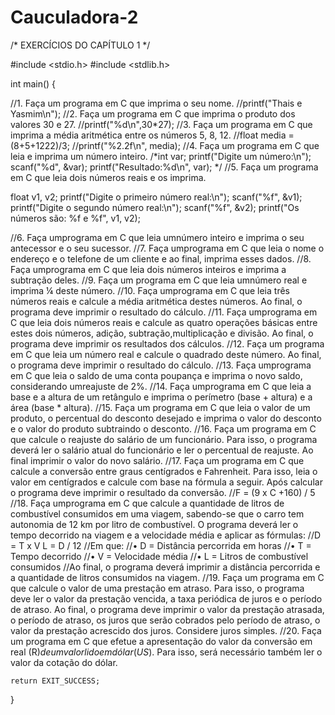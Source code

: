 # Cauculadora-2
/*
    EXERCÍCIOS DO CAPÍTULO 1
*/

#include <stdio.h>
#include <stdlib.h>

int main() {

//1. Faça um programa em C que imprima o seu nome.
//printf("Thais  e Yasmim\n");
//2. Faça um programa em C que imprima o produto dos valores 30 e 27.
//printf("%d\n",30*27);
//3. Faça um programa em C que imprima a média aritmética entre os números 5, 8, 12.
//float media = (8+5+1222)/3;
//printf("%2.2f\n", media);
//4. Faça um programa em C que leia e imprima um número inteiro.
/*int var;
printf("Digite um número:\n");
scanf("%d", &var);
printf("Resultado:%d\n", var);
*/
//5. Faça um programa em C que leia dois números reais e os imprima.

float v1, v2;
printf("Digite o primeiro número real:\n");
scanf("%f", &v1);
printf("Digite o segundo número real:\n");
scanf("%f", &v2);
printf("Os números são: %f e %f", v1, v2);

//6. Faça umprograma em C que leia umnúmero inteiro e imprima o seu antecessor e o seu sucessor.
//7. Faça umprograma em C que leia o nome o endereço e o telefone de um cliente e ao final, imprima esses dados.
//8. Faça umprograma em C que leia dois números inteiros e imprima a subtração deles.
//9. Faça um programa em C que leia umnúmero real e imprima ¼ deste número.
//10. Faça umprograma em C que leia três números reais e calcule a média aritmética destes números. Ao final, o programa deve imprimir o resultado do cálculo.
//11. Faça umprograma em C que leia dois números reais e calcule as quatro operações básicas entre estes dois números, adição, subtração,multiplicação e divisão. Ao final, o programa deve imprimir os resultados dos cálculos.
//12. Faça um programa em C que leia um número real e calcule o quadrado deste número. Ao final, o programa deve imprimir o resultado do cálculo.
//13. Faça umprograma em C que leia o saldo de uma conta poupança e imprima o novo saldo, considerando umreajuste de 2%.
//14. Faça umprograma em C que leia a base e a altura de um retângulo e imprima o perímetro (base + altura) e a área (base * altura).
//15. Faça um programa em C que leia o valor de um produto, o percentual do desconto desejado e imprima o valor do desconto e o valor do produto subtraindo o desconto.
//16. Faça um programa em C que calcule o reajuste do salário de um funcionário. Para isso, o programa deverá ler o salário atual do funcionário e ler o percentual de reajuste. Ao final imprimir o valor do novo salário.
//17. Faça um programa em C que calcule a conversão entre graus centígrados e Fahrenheit. Para isso, leia o valor em centígrados e calcule com base na fórmula a seguir. Após calcular o programa deve imprimir o resultado da conversão.
//F = (9 x C +160) / 5
//18. Faça umprograma em C que calcule a quantidade de litros de combustível consumidos em uma viagem, sabendo-se que o carro tem autonomia de 12 km por litro de combustível. O programa deverá ler o tempo decorrido na viagem e a velocidade média e aplicar as fórmulas:
//D = T x V       L = D / 12
//Em que:
//• D = Distância percorrida em horas
//• T = Tempo decorrido
//• V = Velocidade média
//• L = Litros de combustível consumidos
//Ao final, o programa deverá imprimir a distância percorrida e a quantidade de litros consumidos na viagem.
//19. Faça um programa em C que calcule o valor de uma prestação em atraso. Para isso, o programa deve ler o valor da prestação vencida, a taxa periódica de juros e o período de atraso. Ao final, o programa deve imprimir o valor da prestação atrasada, o período de atraso, os juros que serão cobrados pelo período de atraso, o valor da prestação acrescido dos juros. Considere juros simples.
//20. Faça um programa em C que efetue a apresentação do valor da conversão em real (R$) de umvalor lido em dólar (US$). Para isso, será necessário também ler o valor da cotação do dólar.

    return EXIT_SUCCESS;
}
